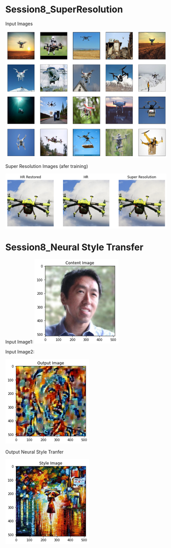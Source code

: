 # Session8_SuperResolution

Input Images

![](https://github.com/EVA4Phase2Work/Session8_SuperResolution/blob/main/test_images/Drones.png)

Super Resolution Images (afer training)

![](https://github.com/EVA4Phase2Work/Session8_SuperResolution/blob/main/test_images/DronesSR.png)


# Session8_Neural Style Transfer


Input Image1:
![](https://github.com/EVA4Phase2Work/Session8_SuperResolution/blob/main/test_images/Andrew.png)

Input Image2:

![](https://github.com/EVA4Phase2Work/Session8_SuperResolution/blob/main/test_images/output.png)

Output Neural Style Tranfer

![](https://github.com/EVA4Phase2Work/Session8_SuperResolution/blob/main/test_images/style.png)



